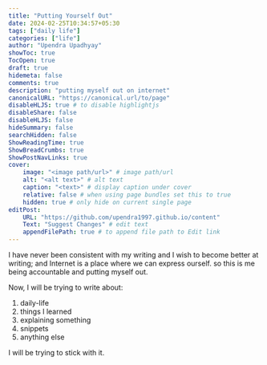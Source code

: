 ```yaml
---
title: "Putting Yourself Out"
date: 2024-02-25T10:34:57+05:30
tags: ["daily life"]
categories: ["life"]
author: "Upendra Upadhyay"
showToc: true
TocOpen: true
draft: true
hidemeta: false
comments: true
description: "putting myself out on internet"
canonicalURL: "https://canonical.url/to/page"
disableHLJS: true # to disable highlightjs
disableShare: false
disableHLJS: false
hideSummary: false
searchHidden: false
ShowReadingTime: true
ShowBreadCrumbs: true
ShowPostNavLinks: true
cover:
    image: "<image path/url>" # image path/url
    alt: "<alt text>" # alt text
    caption: "<text>" # display caption under cover
    relative: false # when using page bundles set this to true
    hidden: true # only hide on current single page
editPost:
    URL: "https://github.com/upendra1997.github.io/content"
    Text: "Suggest Changes" # edit text
    appendFilePath: true # to append file path to Edit link
---
```


I have never been consistent with my writing and I wish to become better at writing; and Internet is a place where we can express ourself. so this is me being accountable and putting myself out.


Now, I will be trying to write about:
1. daily-life
2. things I learned
3. explaining something
4. snippets
5. anything else


I will be trying to stick with it.
